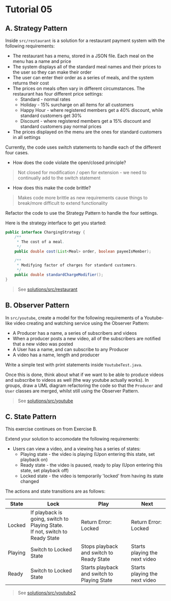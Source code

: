 # Tutorial 05

## A. Strategy Pattern

Inside `src/restaurant` is a solution for a restaurant payment system with the following requirements:

- The restaurant has a menu, stored in a JSON file. Each meal on the menu has a name and price
- The system displays all of the standard meal names and their prices to the user so they can make their order
- The user can enter their order as a series of meals, and the system returns their cost
- The prices on meals often vary in different circumstances. The restaurant has four different price settings:
    - Standard - normal rates
    - Holiday - 15% surcharge on all items for all customers
    - Happy Hour - where registered members get a 40% discount, while standard customers get 30%
    - Discount - where registered members get a 15% discount and standard customers pay normal prices
- The prices displayed on the menu are the ones for standard customers in all settings

Currently, the code uses switch statements to handle each of the different four cases.
- How does the code violate the open/closed principle?
> Not closed for modification / open for extension - we need to continually add to the switch statement
- How does this make the code brittle?
> Makes code more brittle as new requirements cause things to break/more difficult to extend functionality

Refactor the code to use the Strategy Pattern to handle the four settings.

Here is the strategy interface to get you started:

```java
public interface ChargingStrategy {
    /**
     * The cost of a meal.
     */
    public double cost(List<Meal> order, boolean payeeIsMember);

    /**
     * Modifying factor of charges for standard customers.
     */
    public double standardChargeModifier();
}
```
> See [solutions/src/restaurant](/tutorials/tute05/solutions/src/restaurant)


## B. Observer Pattern

In `src/youtube`, create a model for the following requirements of a Youtube-like video creating and watching service using the Observer Pattern:
- A Producer has a name, a series of subscribers and videos
- When a producer posts a new video, all of the subscribers are notified that a new video was posted
- A User has a name, and can subscribe to any Producer
- A video has a name, length and producer

Write a simple test with print statements inside `YoutubeTest.java`.

Once this is done, think about what if we want to be able to produce videos and subscribe to videos as well (the way youtube actually works). In groups, draw a UML diagram refactoring the code so that the `Producer` and `User` classes are merged, whilst still using the Observer Pattern.
> See [solutions/src/youtube](/tutorials/tute05/solutions/src/youtube)

## C. State Pattern

This exercise continues on from Exercise B.

Extend your solution to accomodate the following requirements:

- Users can view a video, and a viewing has a series of states:
    - Playing state - the video is playing (Upon entering this state, set playback on)
    - Ready state - the video is paused, ready to play (Upon entering this state, set playback off)
    - Locked state - the video is temporarily 'locked' from having its state changed

The actions and state transitions are as follows:

| State      | Lock       | Play  | Next      |
| -----      | -------       | -------       | ----      |
| Locked     | If playback is going, switch to Playing State. <br> If not, switch to Ready State | Return Error: Locked | Return Error: Locked |
| Playing    | Switch to Locked State | Stops playback and switch to Ready State | Starts playing the next video |
| Ready      | Switch to Locked State | Starts playback and switch to Playing State | Starts playing the next video |
> See [solutions/src/youtube2](/tutorials/tute05/solutions/src/youtube2)

